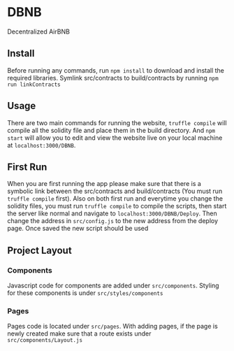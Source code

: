 # DBNB
Decentralized AirBNB

## Install
Before running any commands, run `npm install` to download and install the required libraries.
Symlink src/contracts to build/contracts by running `npm run linkContracts`

## Usage
There are two main commands for running the website, `truffle compile` will compile all the solidity file and place them in the build directory. And `npm start` will allow you to edit and view the website live on your local machine at `localhost:3000/DBNB`.

## First Run
When you are first running the app please make sure that there is a symbolic link between the src/contracts and build/contracts (You must run `truffle compile` first). Also on both first run and everytime you change the solidity files, you must run `truffle compile` to compile the scripts, then start the server like normal and navigate to `localhost:3000/DBNB/Deploy`. Then change the address in `src/config.js` to the new address from the deploy page. Once saved the new script should be used

## Project Layout
### Components
Javascript code for components are added under `src/components`. Styling for these components is under `src/styles/components`

### Pages
Pages code is located under `src/pages`. With adding pages, if the page is newly created make sure that a route exists under `src/components/Layout.js`
